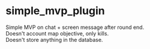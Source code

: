 # simple_mvp_plugin

Simple MVP on chat + screen message after round end. <br>
Doesn't account map objective, only kills. <br>
Doesn't store anything in the database.
